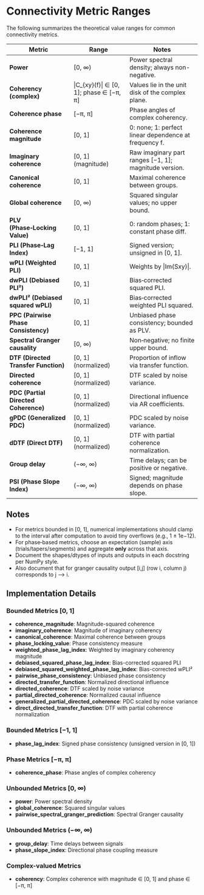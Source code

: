 # Connectivity Metric Ranges

The following summarizes the theoretical value ranges for common connectivity metrics.

| Metric | Range | Notes |
|---|---|---|
| **Power** | [0, ∞) | Power spectral density; always non-negative. |
| **Coherency (complex)** | \|C_{xy}(f)\| ∈ [0, 1]; phase ∈ [−π, π] | Values lie in the unit disk of the complex plane. |
| **Coherence phase** | [−π, π] | Phase angles of complex coherency. |
| **Coherence magnitude** | [0, 1] | 0: none; 1: perfect linear dependence at frequency f. |
| **Imaginary coherence** | [0, 1] (magnitude) | Raw imaginary part ranges [−1, 1]; magnitude version. |
| **Canonical coherence** | [0, 1] | Maximal coherence between groups. |
| **Global coherence** | [0, ∞) | Squared singular values; no upper bound. |
| **PLV (Phase‑Locking Value)** | [0, 1] | 0: random phases; 1: constant phase diff. |
| **PLI (Phase‑Lag Index)** | [−1, 1] | Signed version; unsigned in [0, 1]. |
| **wPLI (Weighted PLI)** | [0, 1] | Weights by \|Im(Sxy)\|. |
| **dwPLI (Debiased PLI²)** | [0, 1] | Bias‑corrected squared PLI. |
| **dwPLI² (Debiased squared wPLI)** | [0, 1] | Bias‑corrected weighted PLI squared. |
| **PPC (Pairwise Phase Consistency)** | [0, 1] | Unbiased phase consistency; bounded as PLV. |
| **Spectral Granger causality** | [0, ∞) | Non‑negative; no finite upper bound. |
| **DTF (Directed Transfer Function)** | [0, 1] (normalized) | Proportion of inflow via transfer function. |
| **Directed coherence** | [0, 1] (normalized) | DTF scaled by noise variance. |
| **PDC (Partial Directed Coherence)** | [0, 1] (normalized) | Directional influence via AR coefficients. |
| **gPDC (Generalized PDC)** | [0, 1] (normalized) | PDC scaled by noise variance. |
| **dDTF (Direct DTF)** | [0, 1] (normalized) | DTF with partial coherence normalization. |
| **Group delay** | (−∞, ∞) | Time delays; can be positive or negative. |
| **PSI (Phase Slope Index)** | (−∞, ∞) | Signed; magnitude depends on phase slope. |

## Notes

- For metrics bounded in [0, 1], numerical implementations should clamp to the interval after computation to avoid tiny overflows (e.g., 1 ± 1e−12).
- For phase‑based metrics, choose an expectation (sample) axis (trials/tapers/segments) and aggregate **only** across that axis.
- Document the shapes/dtypes of inputs and outputs in each docstring per NumPy style.
- Also document that for granger causality output [i,j] (row i, column j) corresponds to j --> i.

## Implementation Details

### Bounded Metrics [0, 1]

- **coherence_magnitude**: Magnitude-squared coherence
- **imaginary_coherence**: Magnitude of imaginary coherency
- **canonical_coherence**: Maximal coherence between groups
- **phase_locking_value**: Phase consistency measure
- **weighted_phase_lag_index**: Weighted by imaginary coherency magnitude
- **debiased_squared_phase_lag_index**: Bias-corrected squared PLI
- **debiased_squared_weighted_phase_lag_index**: Bias-corrected wPLI²
- **pairwise_phase_consistency**: Unbiased phase consistency
- **directed_transfer_function**: Normalized directional influence
- **directed_coherence**: DTF scaled by noise variance
- **partial_directed_coherence**: Normalized causal influence
- **generalized_partial_directed_coherence**: PDC scaled by noise variance
- **direct_directed_transfer_function**: DTF with partial coherence normalization

### Bounded Metrics [−1, 1]

- **phase_lag_index**: Signed phase consistency (unsigned version in [0, 1])

### Phase Metrics [−π, π]

- **coherence_phase**: Phase angles of complex coherency

### Unbounded Metrics [0, ∞)

- **power**: Power spectral density
- **global_coherence**: Squared singular values
- **pairwise_spectral_granger_prediction**: Spectral Granger causality

### Unbounded Metrics (−∞, ∞)

- **group_delay**: Time delays between signals
- **phase_slope_index**: Directional phase coupling measure

### Complex-valued Metrics

- **coherency**: Complex coherence with magnitude ∈ [0, 1] and phase ∈ [−π, π]
